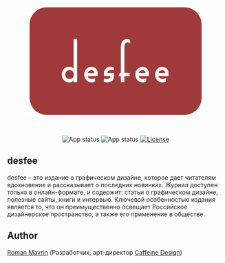 <div align="center">
  <br />
  <p>
    <a><img src="https://github.com/Roman-Mavrin/desfee/blob/main/Logo.jpg" width="400" alt="desfee" /></a>
  </p>
  <br />
  <p>
    <a><img src="https://img.shields.io/badge/Status-Prototype-red?color=9F3A3A" alt="App status" /></a>
    <a><img src="https://img.shields.io/badge/Release-Alpha-green?color=69B4AF" alt="App status" /></a>
    <a href="https://opensource.org/licenses/Apache-2.0"><img src="https://img.shields.io/badge/License-Apache--2.0-black?maxAge=3600" alt="License" /></a>
  </p>
</div>

## desfee
desfee – это издание о графическом дизайне, которое дает читателям вдохновение и рассказывает о последних новинках. Журнал доступен только в онлайн-формате, и содержит: статьи о графическом дизайне, полезные сайты, книги и интервью. Ключевой особенностью издания является то, что он преимущественно освещает Российское дизайнерское пространство, а также его применение в обществе.

## Author
[Roman Mavrin](https://github.com/Roman-Mavrin) (Разработчик, арт-директор [Caffeine Design](https://vk.com/caffeine.design))
